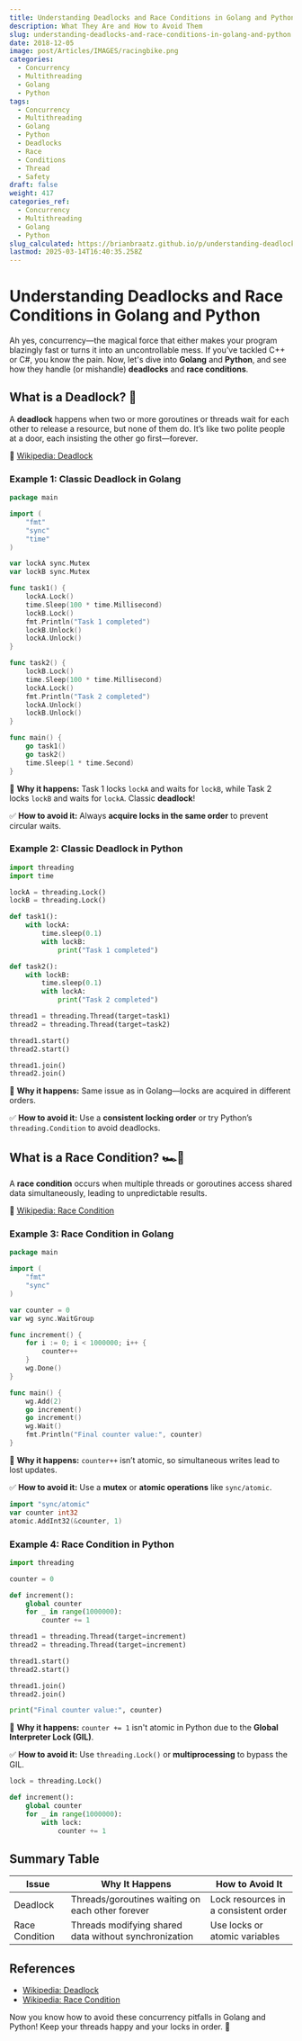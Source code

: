 ```yaml
---
title: Understanding Deadlocks and Race Conditions in Golang and Python
description: What They Are and How to Avoid Them
slug: understanding-deadlocks-and-race-conditions-in-golang-and-python
date: 2018-12-05
image: post/Articles/IMAGES/racingbike.png
categories:
  - Concurrency
  - Multithreading
  - Golang
  - Python
tags:
  - Concurrency
  - Multithreading
  - Golang
  - Python
  - Deadlocks
  - Race
  - Conditions
  - Thread
  - Safety
draft: false
weight: 417
categories_ref:
  - Concurrency
  - Multithreading
  - Golang
  - Python
slug_calculated: https://brianbraatz.github.io/p/understanding-deadlocks-and-race-conditions-in-golang-and-python
lastmod: 2025-03-14T16:40:35.258Z
---
```

# Understanding Deadlocks and Race Conditions in Golang and Python

Ah yes, concurrency—the magical force that either makes your program blazingly fast or turns it into an uncontrollable mess. If you’ve tackled C++ or C#, you know the pain. Now, let's dive into **Golang** and **Python**, and see how they handle (or mishandle) **deadlocks** and **race conditions**.

## What is a Deadlock? 🤯

A **deadlock** happens when two or more goroutines or threads wait for each other to release a resource, but none of them do. It’s like two polite people at a door, each insisting the other go first—forever.

📖 [Wikipedia: Deadlock](https://en.wikipedia.org/wiki/Deadlock)

### Example 1: Classic Deadlock in Golang

```go
package main

import (
    "fmt"
    "sync"
    "time"
)

var lockA sync.Mutex
var lockB sync.Mutex

func task1() {
    lockA.Lock()
    time.Sleep(100 * time.Millisecond)
    lockB.Lock()
    fmt.Println("Task 1 completed")
    lockB.Unlock()
    lockA.Unlock()
}

func task2() {
    lockB.Lock()
    time.Sleep(100 * time.Millisecond)
    lockA.Lock()
    fmt.Println("Task 2 completed")
    lockA.Unlock()
    lockB.Unlock()
}

func main() {
    go task1()
    go task2()
    time.Sleep(1 * time.Second)
}
```

🔴 **Why it happens:** Task 1 locks `lockA` and waits for `lockB`, while Task 2 locks `lockB` and waits for `lockA`. Classic **deadlock**!

✅ **How to avoid it:** Always **acquire locks in the same order** to prevent circular waits.

### Example 2: Classic Deadlock in Python

```python
import threading
import time

lockA = threading.Lock()
lockB = threading.Lock()

def task1():
    with lockA:
        time.sleep(0.1)
        with lockB:
            print("Task 1 completed")

def task2():
    with lockB:
        time.sleep(0.1)
        with lockA:
            print("Task 2 completed")

thread1 = threading.Thread(target=task1)
thread2 = threading.Thread(target=task2)

thread1.start()
thread2.start()

thread1.join()
thread2.join()
```

🔴 **Why it happens:** Same issue as in Golang—locks are acquired in different orders.

✅ **How to avoid it:** Use a **consistent locking order** or try Python’s `threading.Condition` to avoid deadlocks.

## What is a Race Condition? 🏎️💨

A **race condition** occurs when multiple threads or goroutines access shared data simultaneously, leading to unpredictable results.

📖 [Wikipedia: Race Condition](https://en.wikipedia.org/wiki/Race_condition)

### Example 3: Race Condition in Golang

```go
package main

import (
    "fmt"
    "sync"
)

var counter = 0
var wg sync.WaitGroup

func increment() {
    for i := 0; i < 1000000; i++ {
        counter++
    }
    wg.Done()
}

func main() {
    wg.Add(2)
    go increment()
    go increment()
    wg.Wait()
    fmt.Println("Final counter value:", counter)
}
```

🔴 **Why it happens:** `counter++` isn’t atomic, so simultaneous writes lead to lost updates.

✅ **How to avoid it:** Use a **mutex** or **atomic operations** like `sync/atomic`.

```go
import "sync/atomic"
var counter int32
atomic.AddInt32(&counter, 1)
```

### Example 4: Race Condition in Python

```python
import threading

counter = 0

def increment():
    global counter
    for _ in range(1000000):
        counter += 1

thread1 = threading.Thread(target=increment)
thread2 = threading.Thread(target=increment)

thread1.start()
thread2.start()

thread1.join()
thread2.join()

print("Final counter value:", counter)
```

🔴 **Why it happens:** `counter += 1` isn't atomic in Python due to the **Global Interpreter Lock (GIL)**.

✅ **How to avoid it:** Use `threading.Lock()` or **multiprocessing** to bypass the GIL.

```python
lock = threading.Lock()

def increment():
    global counter
    for _ in range(1000000):
        with lock:
            counter += 1
```

## Summary Table

| Issue          | Why It Happens                                        | How to Avoid It                      |
| -------------- | ----------------------------------------------------- | ------------------------------------ |
| Deadlock       | Threads/goroutines waiting on each other forever      | Lock resources in a consistent order |
| Race Condition | Threads modifying shared data without synchronization | Use locks or atomic variables        |

## References

* [Wikipedia: Deadlock](https://en.wikipedia.org/wiki/Deadlock)
* [Wikipedia: Race Condition](https://en.wikipedia.org/wiki/Race_condition)

Now you know how to avoid these concurrency pitfalls in Golang and Python! Keep your threads happy and your locks in order. 🚀
